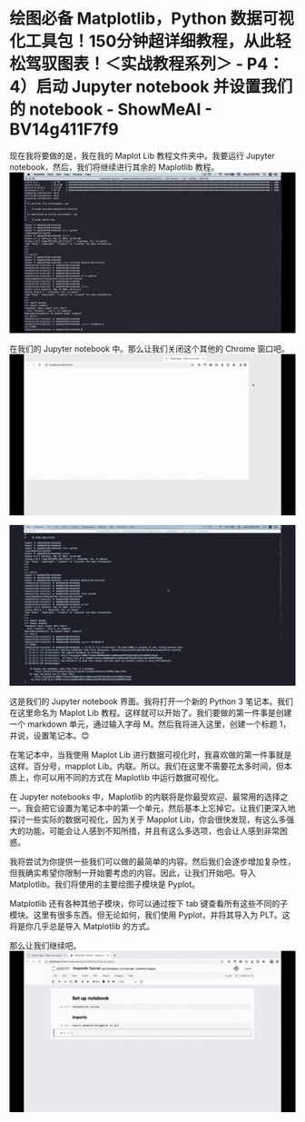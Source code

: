 # 绘图必备 Matplotlib，Python 数据可视化工具包！150分钟超详细教程，从此轻松驾驭图表！＜实战教程系列＞ - P4：4）启动 Jupyter notebook 并设置我们的 notebook - ShowMeAI - BV14g411F7f9

现在我将要做的是，我在我的 Maplot Lib 教程文件夹中。我要运行 Jupyter notebook，然后，我们将继续进行其余的 Maplotlib 教程。![](img/892da33aad000f8edbbf075405535965_1.png)

在我们的 Jupyter notebook 中。那么让我们关闭这个其他的 Chrome 窗口吧。![](img/892da33aad000f8edbbf075405535965_3.png)

![](img/892da33aad000f8edbbf075405535965_4.png)

这是我们的 Jupyter notebook 界面。我将打开一个新的 Python 3 笔记本。我们在这里命名为 Maplot Lib 教程。这样就可以开始了。我们要做的第一件事是创建一个 markdown 单元，通过输入字母 M。然后我将进入这里，创建一个标题 1，并说，设置笔记本。😊

在笔记本中，当我使用 Maplot Lib 进行数据可视化时，我喜欢做的第一件事就是这样。百分号，mapplot Lib。内联。所以。我们在这里不需要花太多时间，但本质上，你可以用不同的方式在 Maplotlib 中运行数据可视化。

在 Jupyter notebooks 中，Maplotlib 的内联将是你最受欢迎、最常用的选择之一。我会把它设置为笔记本中的第一个单元，然后基本上忘掉它。让我们更深入地探讨一些实际的数据可视化，因为关于 Mapplot Lib，你会很快发现，有这么多强大的功能，可能会让人感到不知所措，并且有这么多选项，也会让人感到非常困惑。

我将尝试为你提供一些我们可以做的最简单的内容。然后我们会逐步增加复杂性，但我确实希望你限制一开始要考虑的内容。因此，让我们开始吧。导入 Matplotlib。我们将使用的主要绘图子模块是 Pyplot。

Matplotlib 还有各种其他子模块，你可以通过按下 tab 键查看所有这些不同的子模块。这里有很多东西。但无论如何，我们使用 Pyplot，并将其导入为 PLT。这将是你几乎总是导入 Matplotlib 的方式。

那么让我们继续吧。![](img/892da33aad000f8edbbf075405535965_6.png)
